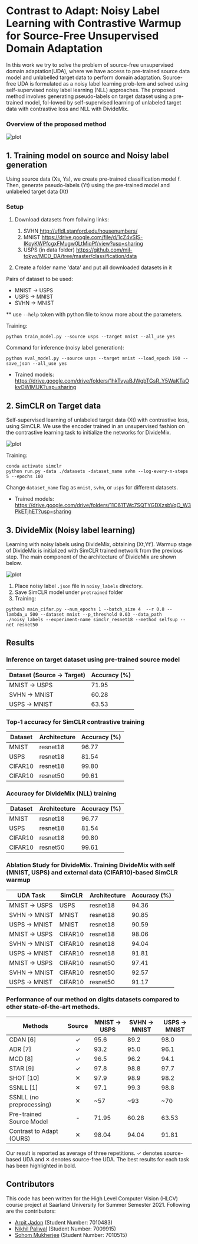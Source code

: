 # Contrast to Adapt: Noisy Label Learning with Contrastive Warmup for Source-Free Unsupervised Domain Adaptation​

In  this  work  we  try  to  solve  the  problem  of  source-free  unsupervised  domain  adaptation(UDA), where we have access to pre-trained source data model and unlabelled target data to perform domain adaptation.  Source-free UDA is formulated as a noisy label learning prob-lem and solved using self-supervised noisy label learning (NLL) approaches.  The proposed method involves generating pseudo-labels on target dataset using a pre-trained model, fol-lowed by self-supervised learning of unlabeled target data with contrastive loss and NLL with DivideMix.  

### Overview of the proposed method
![plot](readme_images/Flowchart.jpg)

## 1. Training model on source and Noisy label generation
Using source data (Xs, Ys), we create pre-trained classification model f. Then, generate pseudo-labels (Yt) using the pre-trained model and unlabeled target data (Xt)
### Setup

1. Download datasets from follwing links:
    1. SVHN http://ufldl.stanford.edu/housenumbers/
    2. MNIST https://drive.google.com/file/d/1cZ4vSIS-IKoyKWPfcgxFMugw0LtMiqPf/view?usp=sharing
    3. USPS (in data folder) https://github.com/mil-tokyo/MCD_DA/tree/master/classification/data

2. Create a folder name 'data' and put all downloaded datasets in it


Pairs of dataset to be used:
* MNIST -> USPS
* USPS -> MNIST
* SVHN -> MNIST​

** use `--help` token with python file to know more about the parameters.

Training:
```
python train_model.py --source usps --target mnist --all_use yes 
```


Command for inference (noisy label generation):
```
python eval_model.py --source usps --target mnist --load_epoch 190 --save_json --all_use yes
```

* Trained models: https://drive.google.com/drive/folders/1hkTvyaBJWgbTGsR_Y5WaKTaOkvOWIMUK?usp=sharing

## 2. SimCLR on Target data
Self-supervised learning of unlabeled target data (Xt) with contrastive loss, using SimCLR. We use the encoder trained in an unsupervised fashion on the contrastive learning task to initialize the networks for DivideMix. 

![plot](readme_images/simclr_framework.png)

Training:
```
conda activate simclr
python run.py -data ./datasets -dataset_name svhn --log-every-n-steps 5 --epochs 100
```

Change ```dataset_name``` flag as ```mnist```, ```svhn```, or ```usps``` for different datasets. 

* Trained models: https://drive.google.com/drive/folders/11C61TWc7SQTYGDXzsbVqO_W3PkETjhET?usp=sharing


## 3. DivideMix (Noisy label learning)
Learning with noisy labels using DivideMix, obtaining (Xt,Yt’). Warmup stage of DivideMix is initialized with SimCLR trained network from the previous step. The main component of the architecture of DivideMix are shown below.

![plot](readme_images/framework.png)

<!-- 1. Save dataset under ```data/cifar-10``` -->
1. Place noisy label `.json` file in `noisy_labels` directory.
2. Save SimCLR model under ```pretrained``` folder
3. Training:
```
python3 main_cifar.py --num_epochs 1 --batch_size 4  --r 0.8 --lambda_u 500 --dataset mnist --p_threshold 0.03 --data_path ./noisy_labels --experiment-name simclr_resnet18 --method selfsup --net resnet50
```

## Results

### Inference on target dataset using pre-trained source model​

| Dataset (Source -> Target) | Accuracy (%) |
|----------------------------|--------------|
| MNIST -> USPS              | 71.95        |
| SVHN -> MNIST              | 60.28        |
| USPS -> MNIST              | 63.53        |

### Top-1 accuracy for SimCLR contrastive training

| Dataset | Architecture | Accuracy (%) |
|---------|--------------|--------------|
| MNIST   | resnet18     | 96.77        |
| USPS    | resnet18     | 81.54        |
| CIFAR10 | resnet18     | 99.80        |
| CIFAR10 | resnet50     | 99.61        |

### Accuracy for DivideMix (NLL)  training

| Dataset | Architecture | Accuracy (%) |
|---------|--------------|--------------|
| MNIST   | resnet18     | 96.77        |
| USPS    | resnet18     | 81.54        |
| CIFAR10 | resnet18     | 99.80        |
| CIFAR10 | resnet50     | 99.61        |

### Ablation Study for DivideMix. Training DivideMix with self (MNIST, USPS) and external data (CIFAR10)-based SimCLR warmup 

| UDA Task      | SimCLR  | Architecture | Accuracy (%) |
|---------------|---------|--------------|--------------|
| MNIST -> USPS | USPS    | resnet18     | 94.36        |
| SVHN -> MNIST | MNIST   | resnet18     | 90.85        |
| USPS -> MNIST | MNIST   | resnet18     | 90.59        |
| MNIST -> USPS | CIFAR10 | resnet18     | 98.06        |
| SVHN -> MNIST | CIFAR10 | resnet18     | 94.04        |
| USPS -> MNIST | CIFAR10 | resnet18     | 91.81        |
| MNIST -> USPS | CIFAR10 | resnet50     | 97.41        |
| SVHN -> MNIST | CIFAR10 | resnet50     | 92.57        |
| USPS -> MNIST | CIFAR10 | resnet50     | 91.17        |


### Performance of our method on digits datasets compared to other state-of-the-art methods. 
| Methods                  | Source | MNIST -> USPS | SVHN -> MNIST | USPS -> MNIST |
|--------------------------|:------:|---------------|---------------|---------------|
| CDAN [6]                 |    ✓   | 95.6          | 89.2          | 98.0          |
| ADR [7]                  |    ✓   | 93.2          | 95.0          | 96.1          |
| MCD [8]                  |    ✓   | 96.5          | 96.2          | 94.1          |
| STAR [9]                 |    ✓   | 97.8          | 98.8          | 97.7          |
| SHOT [10]                |    ✕   | 97.9          | 98.9          | 98.2          |
| SSNLL [1]                |    ✕   | 97.1          | 99.3          | 98.8          |
| SSNLL (no preprocessing) |    ✕   | ~57           | ~93           | ~70           |
| Pre-trained Source Model |    -   | 71.95         | 60.28         | 63.53         |
| Contrast to Adapt (OURS) |    ✕   | 98.04         | 94.04         | 91.81         |

Our result is reported as average of three repetitions. ✓ denotes source-based UDA and ✕ denotes source-free UDA. The best results for each task has been highlighted in bold. ​

## Contributors
 
This code has been written for the High Level Computer Vision (HLCV) course project at Saarland University for Summer Semester 2021. Following are the contributors:

- [Arpit Jadon](https://github.com/arpit-jadon) (Student Number: 7010483)
- [Nikhil Paliwal](https://github.com/nik1806) (Student Number: 7009915)
- [Sohom Mukherjee](https://github.com/mukherjeesohom) (Student Number: 7010515)

